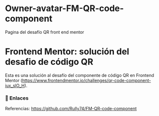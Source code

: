# Owner-avatar-FM-QR-code-component
Pagina del desafío QR front end mentor

# Frontend Mentor: solución del desafio de código QR

Esta es una solución al desafío del componente de código QR en Frontend Mentor (https://www.frontendmentor.io/challenges/qr-code-component-iux_sIO_H).

### 🔗 Enlaces ​

Referencias: https://github.com/Rully74/FM-QR-code-component
